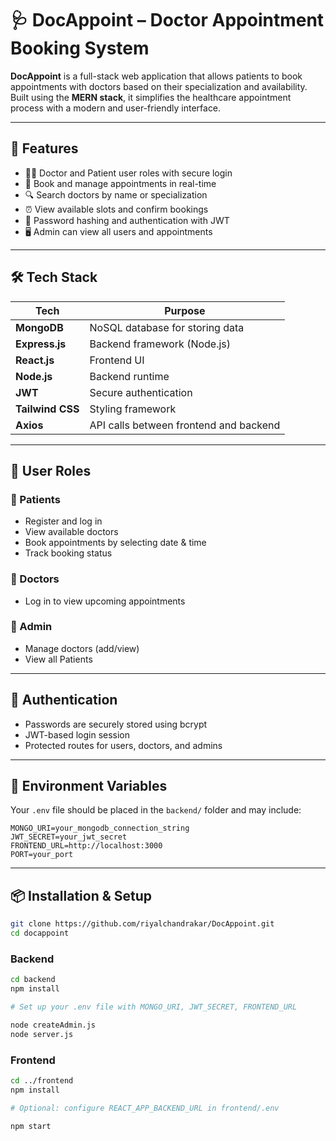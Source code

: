 # 🩺 DocAppoint – Doctor Appointment Booking System

**DocAppoint** is a full-stack web application that allows patients to book appointments with doctors based on their specialization and availability. 
Built using the **MERN stack**, it simplifies the healthcare appointment process with a modern and user-friendly interface.

---

## 🚀 Features

- 👨‍⚕️ Doctor and Patient user roles with secure login
- 📅 Book and manage appointments in real-time
- 🔍 Search doctors by name or specialization
- ⏰ View available slots and confirm bookings
- 🔐 Password hashing and authentication with JWT
- 🖥️ Admin can view all users and appointments

---

## 🛠️ Tech Stack

| Tech         | Purpose                              |
|--------------|---------------------------------------|
| **MongoDB**  | NoSQL database for storing data       |
| **Express.js**| Backend framework (Node.js)         |
| **React.js** | Frontend UI                          |
| **Node.js**  | Backend runtime                      |
| **JWT**      | Secure authentication                |
| **Tailwind CSS** | Styling framework                 |
| **Axios**    | API calls between frontend and backend

---


## 👥 User Roles

### 🔹 Patients
- Register and log in
- View available doctors
- Book appointments by selecting date & time
- Track booking status

### 🔹 Doctors
- Log in to view upcoming appointments

### 🔹 Admin
- Manage doctors (add/view)
- View all Patients

---

## 🔐 Authentication

- Passwords are securely stored using bcrypt
- JWT-based login session
- Protected routes for users, doctors, and admins

---

## 🔐 Environment Variables

Your `.env` file should be placed in the `backend/` folder and may include:

```env
MONGO_URI=your_mongodb_connection_string
JWT_SECRET=your_jwt_secret
FRONTEND_URL=http://localhost:3000
PORT=your_port
```
---

## 📦 Installation & Setup

```bash
git clone https://github.com/riyalchandrakar/DocAppoint.git
cd docappoint
```
### Backend

```bash
cd backend
npm install

# Set up your .env file with MONGO_URI, JWT_SECRET, FRONTEND_URL

node createAdmin.js
node server.js
```

### Frontend

```bash
cd ../frontend
npm install

# Optional: configure REACT_APP_BACKEND_URL in frontend/.env

npm start
```




